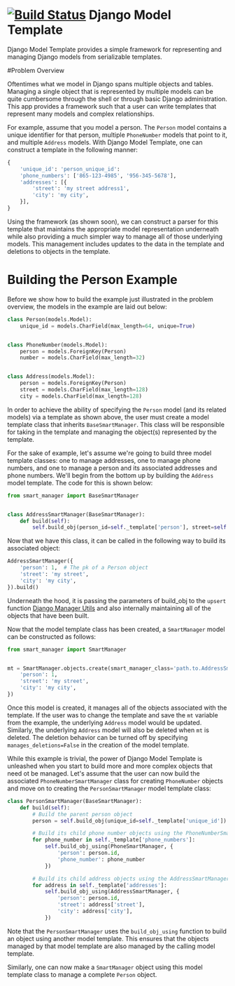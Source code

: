 [![Build Status](https://travis-ci.org/ambitioninc/django-entity.png)](https://travis-ci.org/ambitioninc/django-model-template)
Django Model Template
==================
Django Model Template provides a simple framework for representing and managing Django models from serializable templates.


#Problem Overview

Oftentimes what we model in Django spans multiple objects and tables. Managing a single object that is represented by multiple models can be quite cumbersome through the shell or through basic Django administration. This app provides a framework such that a user can write templates that represent many models and complex relationships.

For example, assume that you model a person. The ``Person`` model contains a unique identifier for that person, multiple ``PhoneNumber`` models that point to it, and multiple ``Address`` models. With Django Model Template, one can construct a template in the following manner:

```python
{
    'unique_id': 'person_unique_id':
    'phone_numbers': ['865-123-4985', '956-345-5678'],
    'addresses': [{
        'street': 'my street address1',
        'city': 'my city',
    }],
}
```

Using the framework (as shown soon), we can construct a parser for this template that maintains the appropriate model representation underneath while also providing a much simpler way to manage all of those underlying models. This management includes updates to the data in the template and deletions to objects in the template.

# Building the Person Example
Before we show how to build the example just illustrated in the problem overview, the models in the example are laid out below:

```python
class Person(models.Model):
    unique_id = models.CharField(max_length=64, unique=True)


class PhoneNumber(models.Model):
    person = models.ForeignKey(Person)
    number = models.CharField(max_length=32)


class Address(models.Model):
    person = models.ForeignKey(Person)
    street = models.CharField(max_length=128)
    city = models.CharField(max_length=128)
```

In order to achieve the ability of specifying the ``Person`` model (and its related models) via a template as shown above, the user must create a model template class that inherits ``BaseSmartManager``. This class will be responsible for taking in the template and managing the object(s) represented by the template.

For the sake of example, let's assume we're going to build three model template classes: one to manage addresses, one to manage phone numbers, and one to manage a person and its associated addresses and phone numbers. We'll begin from the bottom up by building the ``Address`` model template. The code for this is shown below:

```python
from smart_manager import BaseSmartManager


class AddressSmartManager(BaseSmartManager):
    def build(self):
        self.build_obj(person_id=self._template['person'], street=self._template['street'], city=self._template['city'])
```

Now that we have this class, it can be called in the following way to build its associated object:

```python
AddressSmartManager({
    'person': 1,  # The pk of a Person object
    'street': 'my street',
    'city': 'my city',
}).build()
```

Underneath the hood, it is passing the parameters of build_obj to the ``upsert`` function [Django Manager Utils](https://github.com/ambitioninc/django-manager-utils) and also internally maintaining all of the objects that have been built.

Now that the model template class has been created, a ``SmartManager`` model can be constructed as follows:

```python
from smart_manager import SmartManager


mt = SmartManager.objects.create(smart_manager_class='path.to.AddressSmartManager', template={
    'person': 1,
    'street': 'my street',
    'city': 'my city',
})
```

Once this model is created, it manages all of the objects associated with the template. If the user was to change the template and save the ``mt`` variable from the example, the underlying ``Address`` model would be updated. Similarly, the underlying ``Address`` model will also be deleted when ``mt`` is deleted. The deletion behavior can be turned off by specifying ``manages_deletions=False`` in the creation of the model template.

While this example is trivial, the power of Django Model Template is unleashed when you start to build more and more complex objects that need ot be managed. Let's assume that the user can now build the associated ``PhoneNumberSmartManager`` class for creating ``PhoneNumber`` objects and move on to creating the ``PersonSmartManager`` model template class:

```python
class PersonSmartManager(BaseSmartManager):
    def build(self):
        # Build the parent person object
        person = self.build_obj(unique_id=self._template['unique_id'])

        # Build its child phone number objects using the PhoneNumberSmartManager
        for phone_number in self._template['phone_numbers']:
            self.build_obj_using(PhoneSmartManager, {
                'person': person.id,
                'phone_number': phone_number
            })

        # Build its child address objects using the AddressSmartManager
        for address in self._template['addresses']:
            self.build_obj_using(AddressSmartManager, {
                'person': person.id,
                'street': address['street'],
                'city': address['city'],
            })
```

Note that the ``PersonSmartManager`` uses the ``build_obj_using`` function to build an object using another model template. This ensures that the objects managed by that model template are also managed by the calling model template.

Similarly, one can now make a ``SmartManager`` object using this model template class to manage a complete ``Person`` object.
